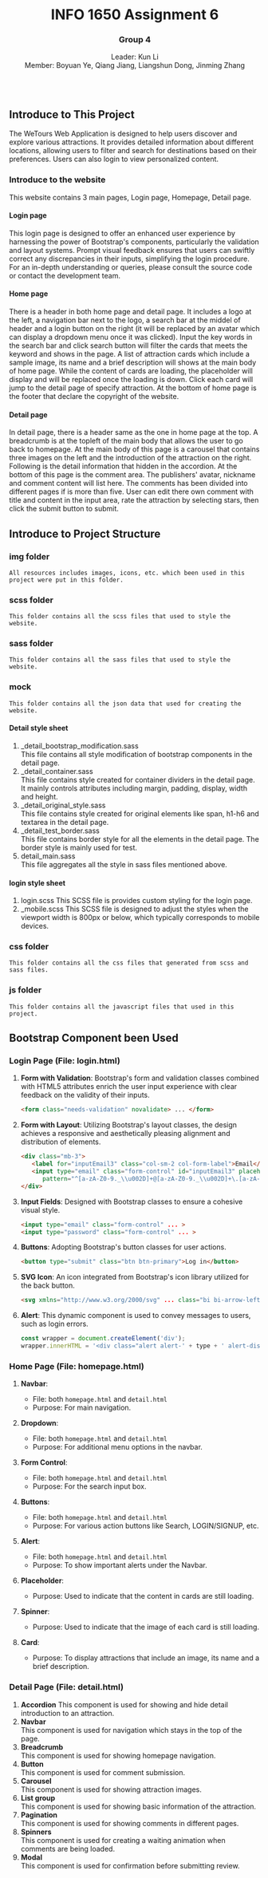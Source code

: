 <div align="center">
    <h1>INFO 1650 Assignment 6</h1>
    <h3>Group 4</h3>
    <p>Leader: Kun Li<br>Member: Boyuan Ye, Qiang Jiang, Liangshun Dong, Jinming Zhang</p><br><br>
</div>

## Introduce to This Project
The WeTours Web Application is designed to help users discover and explore various attractions. It provides detailed information about different locations, allowing users to filter and search for destinations based on their preferences. Users can also login to view personalized content.


### Introduce to the website
   This website contains 3 main pages, Login page, Homepage, Detail page.
#### Login page
   This login page is designed to offer an enhanced user experience by harnessing the power of Bootstrap's components, particularly the validation and layout systems. Prompt visual feedback ensures that users can swiftly correct any discrepancies in their inputs, simplifying the login procedure. For an in-depth understanding or queries, please consult the source code or contact the development team.

#### Home page
   There is a header in both home page and detail page. It includes a logo at the left, a navigation bar next to the logo, a search bar at the middel of header and a login button on the right (it will be replaced by an avatar which can display a dropdown menu once it was clicked). Input the key words in the search bar and click search button will filter the cards that meets the keyword and shows in the page.
   A list of attraction cards which include a sample image, its name and a brief description will shows at the main body of home page. While the content of cards are loading, the placeholder will display and will be replaced once the loading is down. Click each card will jump to the detail page of specify attraction.
   At the bottom of home page is the footer that declare the copyright of the website.

#### Detail page
   In detail page, there is a header same as the one in home page at the top.
   A breadcrumb is at the topleft of the main body that allows the user to go back to homepage.
   At the main body of this page is a carousel that contains three images on the left and the introduction of the attraction on the right. Following is the detail information that hidden in the accordion.
   At the bottom of this page is the comment area. The publishers' avatar, nickname and comment content will list here. The comments has been divided into different pages if is more than five. User can edit there own comment with title and content in the input area, rate the attraction by selecting stars, then click the submit button to submit.



## Introduce to Project Structure
### img folder
    All resources includes images, icons, etc. which been used in this project were put in this folder.

### scss folder
    This folder contains all the scss files that used to style the website.

### sass folder
    This folder contains all the sass files that used to style the website.

### mock
    This folder contains all the json data that used for creating the website.

#### Detail style sheet
1. _detail_bootstrap_modification.sass  
This file contains all style modification of bootstrap components in the detail page.
2. _detail_container.sass  
This file contains style created for container dividers in the detail page. It mainly controls attributes including margin, padding, display, width and height.
3. _detail_original_style.sass  
This file contains style created for original elements like span, h1-h6 and textarea in the detail page.
4. _detail_test_border.sass  
This file contains border style for all the elements in the detail page. The border style is mainly used for test.
5. detail_main.sass  
This file aggregates all the style in sass files mentioned above. 

#### login style sheet
1. login.scss
This SCSS file is provides custom styling for the login page.
2. _mobile.scss
This SCSS file is designed to adjust the styles when the viewport width is 800px or below, which typically corresponds to mobile devices.

### css folder
    This folder contains all the css files that generated from scss and sass files.

### js folder
    This folder contains all the javascript files that used in this project.



## Bootstrap Component been Used

### Login Page (File: login.html)

1. **Form with Validation**: Bootstrap's form and validation classes combined with HTML5 attributes enrich the user input experience with clear feedback on the validity of their inputs.
   ```html
   <form class="needs-validation" novalidate> ... </form>
   ```

2. **Form with  Layout**: Utilizing Bootstrap's layout classes, the design achieves a responsive and aesthetically pleasing alignment and distribution of elements.
   ```html
   <div class="mb-3">
      <label for="inputEmail3" class="col-sm-2 col-form-label">Email</label>
      <input type="email" class="form-control" id="inputEmail3" placeholder="xxx@xx.xxx" required
         pattern="^[a-zA-Z0-9._\\u002D]+@[a-zA-Z0-9._\\u002D]+\.[a-zA-Z]+">
   </div>
   ```

3. **Input Fields**: Designed with Bootstrap classes to ensure a cohesive visual style.
   ```html
   <input type="email" class="form-control" ... >
   <input type="password" class="form-control" ... >
   ```

4. **Buttons**: Adopting Bootstrap's button classes for user actions.
   ```html
   <button type="submit" class="btn btn-primary">Log in</button>
   ```

5. **SVG Icon**: An icon integrated from Bootstrap's icon library utilized for the back button.
   ```html
   <svg xmlns="http://www.w3.org/2000/svg" ... class="bi bi-arrow-left-short" ... ></svg>
   ```

6. **Alert**: This dynamic component is used to convey messages to users, such as login errors.
   ```javascript
   const wrapper = document.createElement('div');
   wrapper.innerHTML = '<div class="alert alert-' + type + ' alert-dismissible" role="alert">...</div>';
   ```


### Home Page (File: homepage.html)
1. **Navbar**: 
   - File: both `homepage.html` and `detail.html`
   - Purpose: For main navigation.

2. **Dropdown**:
   - File: both `homepage.html` and `detail.html`
   - Purpose: For additional menu options in the navbar.

3. **Form Control**:
   - File: both `homepage.html` and `detail.html`
   - Purpose: For the search input box.

4. **Buttons**:
   - File: both `homepage.html` and `detail.html`
   - Purpose: For various action buttons like Search, LOGIN/SIGNUP, etc.

5. **Alert**:
   - File: both `homepage.html` and `detail.html`
   - Purpose: To show important alerts under the Navbar.

6. **Placeholder**:
   - Purpose: Used to indicate that the content in cards are still loading.

7. **Spinner**:
   - Purpose: Used to indicate that the image of each card is still loading.

8. **Card**:
   - Purpose: To display attractions that include an image, its name and a brief description.


### Detail Page (File: detail.html)
1. **Accordion**
This component is used for showing and hide detail introduction to an attraction.
2. **Navbar**  
This component is used for navigation which stays in the top of the page.
3. **Breadcrumb**  
   This component is used for showing homepage navigation.
4. **Button**  
This component is used for comment submission. 
5. **Carousel**  
This component is used for showing attraction images. 
6. **List group**  
This component is used for showing basic information of the attraction. 
7. **Pagination**  
   This component is used for showing comments in different pages.
8. **Spinners**  
   This component is used for creating a waiting animation when comments are  being loaded.
9. **Modal**  
   This component is used for confirmation before submitting review.
